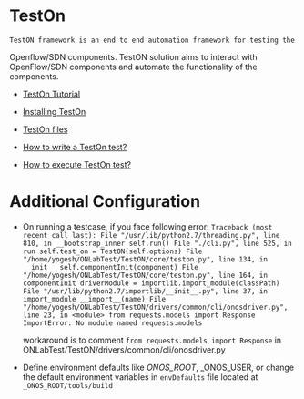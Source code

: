 TestOn 
======

    TestON framework is an end to end automation framework for testing the
Openflow/SDN components. TestON solution aims to interact with OpenFlow/SDN 
components and automate the functionality of the components.

* [TestOn Tutorial](https://wiki.onosproject.org/display/ONOS/TestON+Tutorial?src=breadcrumbs-parent)
  
* [Installing TestOn](https://wiki.onosproject.org/display/ONOS/Installation)

* [TestOn files](https://wiki.onosproject.org/display/ONOS/TestON+Files)

* [How to write a TestOn test?](https://github.com/opennetworkinglab/OnosSystemTest/wiki/How-to-write-a-TestOn-test)

* [How to execute TestOn test?](https://wiki.onosproject.org/display/ONOS/Running+TestON)

Additional Configuration
=========================

* On running a testcase, if you face following error:
`Traceback (most recent call last):
  File "/usr/lib/python2.7/threading.py", line 810, in __bootstrap_inner
    self.run()
  File "./cli.py", line 525, in run
    self.test_on = TestON(self.options)
  File "/home/yogesh/ONLabTest/TestON/core/teston.py", line 134, in __init__
    self.componentInit(component)
  File "/home/yogesh/ONLabTest/TestON/core/teston.py", line 164, in componentInit
    driverModule = importlib.import_module(classPath)
  File "/usr/lib/python2.7/importlib/__init__.py", line 37, in import_module
    __import__(name)
  File "/home/yogesh/ONLabTest/TestON/drivers/common/cli/onosdriver.py", line 23, in <module>
    from requests.models import Response
ImportError: No module named requests.models`

   workaround is to comment `from requests.models import Response` in 
ONLabTest/TestON/drivers/common/cli/onosdriver.py
    
* Define environment defaults like _ONOS_ROOT_, _ONOS_USER, 
or change the default environment variables in `envDefaults`
file located at `_ONOS_ROOT/tools/build`

